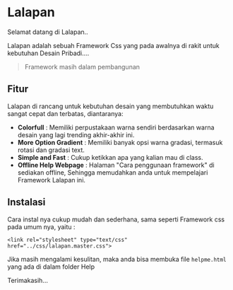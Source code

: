 Lalapan
============

Selamat datang di Lalapan..

Lalapan adalah sebuah Framework Css yang pada awalnya di rakit untuk kebutuhan Desain Pribadi....
> Framework masih dalam pembangunan

## Fitur
Lalapan di rancang untuk kebutuhan desain yang membutuhkan waktu sangat cepat dan terbatas, diantaranya:
- **Colorfull** : Memiliki perpustakaan warna sendiri berdasarkan warna desain yang lagi trending akhir-akhir ini.
- **More Option Gradient** : Memiliki banyak opsi warna gradasi, termasuk rotasi dan gradasi text.
- **Simple and Fast** : Cukup ketikkan apa yang kalian mau di class.
- **Offline Help Webpage** : Halaman "Cara penggunaan framework" di sediakan offline, Sehingga memudahkan anda untuk mempelajari Framework Lalapan ini.

## Instalasi
Cara instal nya cukup mudah dan sederhana, sama seperti Framework css pada umum nya, yaitu :

`<link rel="stylesheet" type="text/css" href="../css/lalapan.master.css">`

Jika masih mengalami kesulitan, maka anda bisa membuka file `helpme.html` yang ada di dalam folder Help

Terimakasih...
